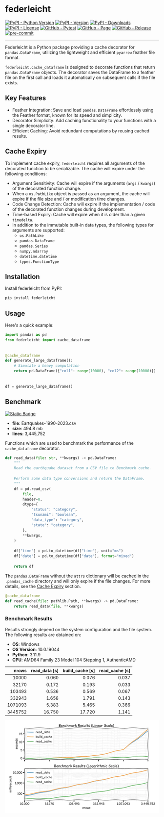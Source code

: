 # federleicht

[![PyPI - Python Version](https://img.shields.io/pypi/pyversions/federleicht)](https://pypi.org/project/federleicht/)
[![PyPI - Version](https://img.shields.io/pypi/v/federleicht)](https://pypi.org/project/federleicht/)
[![PyPI - Downloads](https://img.shields.io/pypi/dm/federleicht)](https://pypi.org/project/federleicht/)
[![PyPI - License](https://img.shields.io/pypi/l/federleicht)](https://raw.githubusercontent.com/d-chris/federleicht/main/LICENSE)
[![GitHub - Pytest](https://img.shields.io/github/actions/workflow/status/d-chris/federleicht/pytest.yml?logo=github&label=pytest)](https://github.com/d-chris/federleicht/actions/workflows/pytest.yml)
[![GitHub - Page](https://img.shields.io/website?url=https%3A%2F%2Fd-chris.github.io%2Ffederleicht&up_message=pdoc&logo=github&label=documentation)](https://d-chris.github.io/federleicht)
[![GitHub - Release](https://img.shields.io/github/v/tag/d-chris/federleicht?logo=github&label=github)](https://github.com/d-chris/federleicht)
[![pre-commit](https://img.shields.io/badge/pre--commit-enabled-brightgreen?logo=pre-commit)](https://raw.githubusercontent.com/d-chris/federleicht/main/.pre-commit-config.yaml)

---

Federleicht is a Python package providing a cache decorator for `pandas.DataFrame`, utilizing the lightweight and efficient `pyarrow` feather file format.

`federleicht.cache_dataframe` is designed to decorate functions that return `pandas.DataFrame` objects. The decorator saves the DataFrame to a feather file on the first call and loads it automatically on subsequent calls if the file exists.

## Key Features

- Feather Integration: Save and load `pandas.DataFrame` effortlessly using the Feather format, known for its speed and simplicity.
- Decorator Simplicity: Add caching functionality to your functions with a single decorator line.
- Efficient Caching: Avoid redundant computations by reusing cached results.

## Cache Expiry

To implement cache expiry, `federleicht` requires all arguments of the decorated function to be serializable. The cache will expire under the following conditions:

- Argument Sensitivity: Cache will expire if the arguments (`args` / `kwargs`) of the decorated function change.
- When a `os.PathLike` object is passed as an argument, the cache will expire if the file size and / or modification time changes.
- Code Change Detection: Cache will expire if the implementation / code of the decorated function changes during development.
- Time-based Expiry: Cache will expire when it is older than a given `timedelta`.
- In addition to the immutable built-in data types, the following types for arguments are supported:
  - `os.PathLike`
  - `pandas.DataFrame`
  - `pandas.Series`
  - `numpy.ndarray`
  - `datetime.datetime`
  - `types.FunctionType`

## Installation

Install federleicht from PyPI:

```cmd
pip install federleicht
```

## Usage

Here's a quick example:

```python
import pandas as pd
from federleicht import cache_dataframe


@cache_dataframe
def generate_large_dataframe():
    # Simulate a heavy computation
    return pd.DataFrame({"col1": range(10000), "col2": range(10000)})


df = generate_large_dataframe()
```

## Benchmark

[![Static Badge](https://img.shields.io/badge/kaggle-alessandrolobello-lightblue?logo=kaggle&logoColor=lightblue)](https://www.kaggle.com/datasets/alessandrolobello/)

- **file**: Eartquakes-1990-2023.csv
- **size**: 494.8 mb
- **lines**: 3,445,752

Functions which are used to benchmark the performance of the `cache_dataframe` decorator.

```python
def read_data(file: str, **kwargs) -> pd.DataFrame:
    """
    Read the earthquake dataset from a CSV file to Benchmark cache.

    Perform some data type conversions and return the DataFrame.
    """
    df = pd.read_csv(
        file,
        header=0,
        dtype={
            "status": "category",
            "tsunami": "boolean",
            "data_type": "category",
            "state": "category",
        },
        **kwargs,
    )

    df["time"] = pd.to_datetime(df["time"], unit="ms")
    df["date"] = pd.to_datetime(df["date"], format="mixed")

    return df
```

The `pandas.DataFrame` without the `attrs` dictionary will be cached in the `.pandas_cache` directory and will only expire if the file changes. For more details, see the [Cache Expiry](#cache-expiry) section.

```python
@cache_dataframe
def read_cache(file: pathlib.Path, **kwargs) -> pd.DataFrame:
    return read_data(file, **kwargs)
```

### Benchmark Results

Results strongly depend on the system configuration and the file system. The following results are obtained on:

- **OS**: Windows
- **OS Version**: 10.0.19044
- **Python**: 3.11.9
- **CPU**: AMD64 Family 23 Model 104 Stepping 1, AuthenticAMD

|   nrows | read_data [s] | build_cache [s] | read_cache [s] |
| ------: | ------------: | --------------: | -------------: |
|   10000 |         0.060 |           0.076 |          0.037 |
|   32170 |         0.172 |           0.193 |          0.033 |
|  103493 |         0.536 |           0.569 |          0.067 |
|  332943 |         1.658 |           1.791 |          0.143 |
| 1071093 |         5.383 |           5.465 |          0.366 |
| 3445752 |        16.750 |          17.720 |          1.141 |

![BenchmarkPlot ](https://raw.githubusercontent.com/d-chris/federleicht/refs/heads/main/examples/benchmark.webp)

